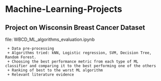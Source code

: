 # Machine-Learning-Projects

## Project on Wisconsin Breast Cancer Dataset

file: WBCD_ML_algorithms_evaluation.ipynb

     + Data pre-processing
     + Algorithms tried: kNN, Logistic regression, SVM, Decision Tree, Random Forest.
     + Choosing the best performance metric from each type of ML classifier and comparing it to the best performing one of the others
     + Ranking of best to the worst ML algorithm
     + Relevant literature evidence
